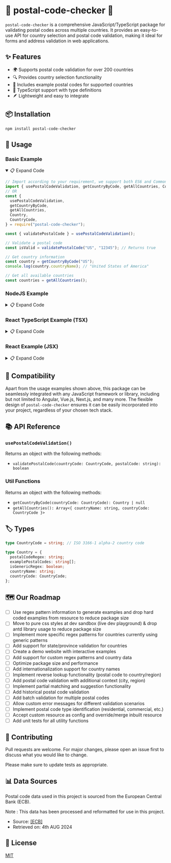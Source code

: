# 📮 postal-code-checker 📮

`postal-code-checker` is a comprehensive JavaScript/TypeScript package for validating postal codes across multiple countries. It provides an easy-to-use API for country selection and postal code validation, making it ideal for forms and address validation in web applications.

## ✨ Features

- 🌍 Supports postal code validation for over 200 countries
- 🔍 Provides country selection functionality
- 📝 Includes example postal codes for supported countries
- 🚀 TypeScript support with type definitions
- 🪶 Lightweight and easy to integrate

## 📦 Installation

```bash
npm install postal-code-checker
```

## 🚀 Usage

### Basic Example

<details open>
  <summary> 📋 Expand Code</summary>

```javascript
// Import according to your requirement, we support both ES6 and CommonJS
import { usePostalCodeValidation, getCountryByCode, getAllCountries, Country, CountryCode } from "postal-code-checker";
// OR
const {
  usePostalCodeValidation,
  getCountryByCode,
  getAllCountries,
  Country,
  CountryCode,
} = require("postal-code-checker");

const { validatePostalCode } = usePostalCodeValidation();

// Validate a postal code
const isValid = validatePostalCode("US", "12345"); // Returns true

// Get country information
const country = getCountryByCode("US");
console.log(country.countryName); // "United States of America"

// Get all available countries
const countries = getAllCountries();
```

</details>

### NodeJS Example

<details>
  <summary> 📋 Expand Code</summary>

```javascript
const { usePostalCodeValidation } = require("postal-code-checker");
const { validatePostalCode } = usePostalCodeValidation();

// Validate a postal code
const isValid = validatePostalCode("US", "12345"); // Returns true

// Get country information
const country = getCountryByCode("US");
console.log(country.countryName); // "United States of America"

// Get all available countries
const countries = getAllCountries();
```

</details>

### React TypeScript Example (TSX)

<details>
  <summary> 📋 Expand Code</summary>

```typescript
import { ChangeEvent, FC, useState } from "react";
import { usePostalCodeValidation, getCountryByCode, getAllCountries, Country, CountryCode } from "postal-code-checker";

const PostalCodeValidator: FC = () => {
  const { validatePostalCode } = usePostalCodeValidation();
  const [selectedCountry, setSelectedCountry] = useState<Country | null>(null);
  const [postalCode, setPostalCode] = useState<string>("");
  const [isValid, setIsValid] = useState<boolean | null>(null);

  const handleCountryChange = (e: ChangeEvent<HTMLSelectElement>) => {
    const country = getCountryByCode(e.target.value as CountryCode);
    setSelectedCountry(country);
    setIsValid(null);
    setPostalCode("");
  };

  const handlePostalCodeChange = (e: ChangeEvent<HTMLInputElement>) => {
    const code = e.target.value;
    setPostalCode(code);
    if (selectedCountry) {
      setIsValid(validatePostalCode(selectedCountry.countryCode, code));
    }
  };

  return (
    <div>
      <select onChange={handleCountryChange}>
        <option value="">Select a country</option>
        {getAllCountries().map((country) => (
          <option key={country.countryCode} value={country.countryCode}>
            {country.countryName}
          </option>
        ))}
      </select>
      <input type="text" value={postalCode} onChange={handlePostalCodeChange} placeholder="Enter postal code" />
      {isValid !== null && <p>{isValid ? "Valid postal code" : "Invalid postal code"}</p>}
    </div>
  );
};

export default PostalCodeValidator;
```

</details>

### React Example (JSX)

<details>
  <summary> 📋 Expand Code</summary>

```javascript
import { useState } from "react";
import { usePostalCodeValidation, getCountryByCode, getAllCountries } from "postal-code-checker";

const PostalCodeValidator = () => {
  const { validatePostalCode } = usePostalCodeValidation();
  const [selectedCountry, setSelectedCountry] = useState(null);
  const [postalCode, setPostalCode] = useState("");
  const [isValid, setIsValid] = useState(null);

  const handleCountryChange = (e) => {
    const country = getCountryByCode(e.target.value);
    setSelectedCountry(country);
    setIsValid(null);
    setPostalCode("");
  };

  const handlePostalCodeChange = (e) => {
    const code = e.target.value;
    setPostalCode(code);
    if (selectedCountry) {
      setIsValid(validatePostalCode(selectedCountry.countryCode, code));
    }
  };

  return (
    <div>
      <select onChange={handleCountryChange}>
        <option value="">Select a country</option>
        {getAllCountries().map((country) => (
          <option key={country.countryCode} value={country.countryCode}>
            {country.countryName}
          </option>
        ))}
      </select>
      <input type="text" value={postalCode} onChange={handlePostalCodeChange} placeholder="Enter postal code" />
      {isValid !== null && <p>{isValid ? "Valid postal code" : "Invalid postal code"}</p>}
    </div>
  );
};

export default PostalCodeValidator;
```

</details>

## 🔧 Compatibility

Apart from the usage examples shown above, this package can be seamlessly integrated with any JavaScript framework or library, including but not limited to Angular, Vue.js, Next.js, and many more. The flexible design of `postal-code-checker` ensures it can be easily incorporated into your project, regardless of your chosen tech stack.

## 📚 API Reference

### `usePostalCodeValidation()`

Returns an object with the following methods:

- `validatePostalCode(countryCode: CountryCode, postalCode: string): boolean`

### Util Functions

Returns an object with the following methods:

- `getCountryByCode(countryCode: CountryCode): Country | null`
- `getAllCountries(): Array<{ countryName: string, countryCode: CountryCode }>`

## 🏷️ Types

```typescript
type CountryCode = string; // ISO 3166-1 alpha-2 country code

type Country = {
  postalCodeRegex: string;
  examplePostalCodes: string[];
  isGenericRegex: boolean;
  countryName: string;
  countryCode: CountryCode;
};
```

## 🗺️ Our Roadmap

- [ ] Use regex pattern information to generate examples and drop hard coded examples from resource to reduce package size
- [ ] Move to pure css styles at dev sandbox (live dev playground) & drop antd library usage to reduce package size
- [ ] Implement more specific regex patterns for countries currently using generic patterns
- [ ] Add support for state/province validation for countries
- [ ] Create a demo website with interactive examples
- [ ] Add support for custom regex patterns and country data
- [ ] Optimize package size and performance
- [ ] Add internationalization support for country names
- [ ] Implement reverse lookup functionality (postal code to country/region)
- [ ] Add postal code validation with additional context (city, region)
- [ ] Implement partial matching and suggestion functionality
- [ ] Add historical postal code validation
- [ ] Add batch validation for multiple postal codes
- [ ] Allow custom error messages for different validation scenarios
- [ ] Implement postal code type identification (residential, commercial, etc.)
- [ ] Accept custom resource as config and override/merge inbuilt resource
- [ ] Add unit tests for all utility functions

## 🤝 Contributing

Pull requests are welcome. For major changes, please open an issue first
to discuss what you would like to change.

Please make sure to update tests as appropriate.

## 📊 Data Sources

Postal code data used in this project is sourced from the European Central Bank (ECB).

Note : This data has been processed and reformatted for use in this project.

- Source: [\[ECB\]](https://www.ecb.europa.eu/)
- Retrieved on: 4th AUG 2024

## 📄 License

[MIT](https://choosealicense.com/licenses/mit/)

